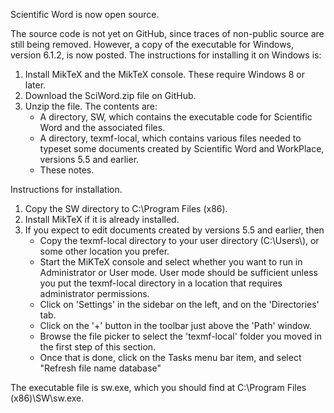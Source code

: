 Scientific Word is now open source. 

The source code is not yet on GitHub, since traces of non-public source are still being removed. However, a copy of the executable for Windows, version 6.1.2, is now posted. The instructions for installing it on Windows is:

1. Install MikTeX and the MikTeX console. These require Windows 8 or later.
2. Download the SciWord.zip file on GitHub.
3. Unzip the file. The contents are:
	- A directory, SW, which contains the executable code for Scientific Word and the associated files.
	- A directory, texmf-local, which contains various files needed to typeset some documents created by Scientific Word and WorkPlace, versions 5.5 and earlier.
	- These notes.

Instructions for installation.

1. Copy the SW directory to C:\\Program Files (x86).
2. Install MikTeX if it is already installed.
3. If you expect to edit documents created by versions 5.5 and earlier, then
	- Copy the texmf-local directory to your user directory (C:\\Users\\<your login name>), or some other location you prefer.
	- Start the MiKTeX console and select whether you want to run in Administrator or User mode. User mode should be sufficient unless you put the texmf-local directory in a location that requires administrator permissions.
	- Click on 'Settings' in the sidebar on the left, and on the 'Directories' tab.
	- Click on the '+' button in the toolbar just above the 'Path' window.
	- Browse the file picker to select the 'texmf-local' folder you moved in the first step of this section.
	- Once that is done, click on the Tasks menu bar item, and select "Refresh file name database"

The executable file is sw.exe, which you should find at C:\\Program Files (x86)\SW\\sw.exe.
